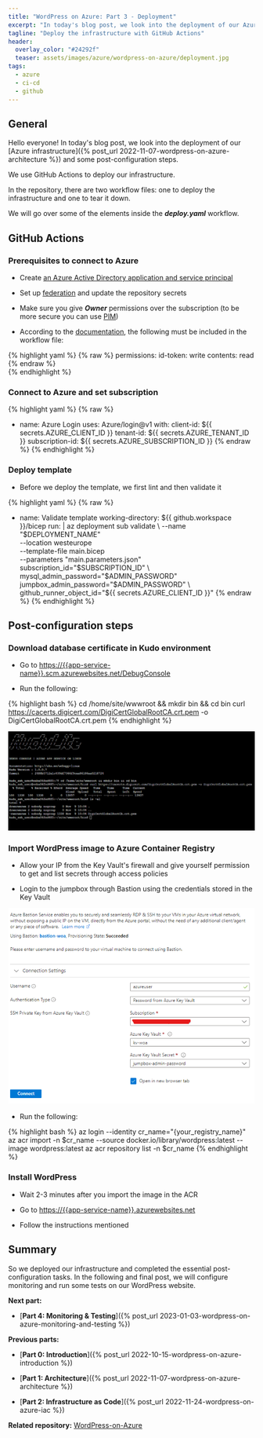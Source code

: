 ```yaml
---
title: "WordPress on Azure: Part 3 - Deployment"
excerpt: "In today's blog post, we look into the deployment of our Azure infrastructure and the configuration of the application."
tagline: "Deploy the infrastructure with GitHub Actions"
header:
  overlay_color: "#24292f"
  teaser: assets/images/azure/wordpress-on-azure/deployment.jpg
tags:
  - azure
  - ci-cd
  - github
---
```


## General

Hello everyone! In today's blog post, we look into the deployment of our [Azure infrastructure]({% post_url 2022-11-07-wordpress-on-azure-architecture %}) and some post-configuration steps.

We use GitHub Actions to deploy our infrastructure.

In the repository, there are two workflow files: one to deploy the infrastructure and one to tear it down.

We will go over some of the elements inside the ***deploy.yaml*** workflow.

## GitHub Actions

### Prerequisites to connect to Azure

- Create [an Azure Active Directory application and service principal](https://learn.microsoft.com/en-us/azure/active-directory/develop/howto-create-service-principal-portal)

- Set up [federation](https://learn.microsoft.com/en-us/azure/developer/github/connect-from-azure?tabs=azure-portal%2Cwindows) and update the repository secrets

- Make sure you give ***Owner*** permissions over the subscription (to be more secure you can use [PIM](https://learn.microsoft.com/en-us/azure/active-directory/privileged-identity-management/pim-configure))

- According to the [documentation](https://docs.github.com/en/actions/deployment/security-hardening-your-deployments/configuring-openid-connect-in-azure), the following must be included in the workflow file:

{% highlight yaml %}
{% raw %}
permissions:
  id-token: write
  contents: read
{% endraw %}  
{% endhighlight %}

### Connect to Azure and set subscription

{% highlight yaml %}
{% raw %}

- name: Azure Login
  uses: Azure/login@v1
  with:
    client-id: ${{ secrets.AZURE_CLIENT_ID }}
    tenant-id: ${{ secrets.AZURE_TENANT_ID }}
    subscription-id: ${{ secrets.AZURE_SUBSCRIPTION_ID }}
{% endraw %}
{% endhighlight %}

### Deploy template

- Before we deploy the template, we first lint and then validate it

{% highlight yaml %}
{% raw %}

- name: Validate template
  working-directory: ${{ github.workspace }}/bicep
  run: |
    az deployment sub validate \
      --name "$DEPLOYMENT_NAME" \
      --location westeurope \
      --template-file main.bicep \
      --parameters "main.parameters.json" \
                    subscription_id="$SUBSCRIPTION_ID" \
                    mysql_admin_password="$ADMIN_PASSWORD" \
                    jumpbox_admin_password="$ADMIN_PASSWORD" \
                    github_runner_object_id="${{ secrets.AZURE_CLIENT_ID }}"
{% endraw %}
{% endhighlight %}

## Post-configuration steps

### Download database certificate in Kudo environment

- Go to <https://{{app-service-name}}.scm.azurewebsites.net/DebugConsole>

- Run the following:

{% highlight bash %}
cd /home/site/wwwroot && mkdir bin && cd bin
curl <https://cacerts.digicert.com/DigiCertGlobalRootCA.crt.pem> -o DigiCertGlobalRootCA.crt.pem
{% endhighlight %}

![kudu-environment](/assets/images/azure/wordpress-on-azure/kudu-environment.png)

### Import WordPress image to Azure Container Registry

- Allow your IP from the Key Vault's firewall and give yourself permission to get and list secrets through access policies

- Login to the jumpbox through Bastion using the credentials stored in the Key Vault

![bastion-login](/assets/images/azure/wordpress-on-azure/bastion-login.png)

- Run the following:

{% highlight bash %}
az login --identity
cr_name="{your_registry_name}"
az acr import -n $cr_name --source docker.io/library/wordpress:latest --image wordpress:latest
az acr repository list -n $cr_name
{% endhighlight %}

### Install WordPress

- Wait 2-3 minutes after you import the image in the ACR
  
- Go to <https://{{app-service-name}}.azurewebsites.net>

- Follow the instructions mentioned

## Summary

So we deployed our infrastructure and completed the essential post-configuration tasks. In the following and final post, we will configure monitoring and run some tests on our WordPress website.

**Next part:**

- [**Part 4: Monitoring & Testing**]({% post_url 2023-01-03-wordpress-on-azure-monitoring-and-testing %})

**Previous parts:**

- [**Part 0: Introduction**]({% post_url 2022-10-15-wordpress-on-azure-introduction %})

- [**Part 1: Architecture**]({% post_url 2022-11-07-wordpress-on-azure-architecture %})

- [**Part 2: Infrastructure as Code**]({% post_url 2022-11-24-wordpress-on-azure-iac %})

**Related repository:** [WordPress-on-Azure](https://github.com/christosgalano/WordPress-on-Azure)
